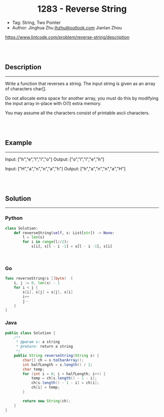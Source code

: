 # <center>1283 - Reverse String</center> 


* Tag: String, Two Pointer
* Author: Jinghua Zhu jhzhu@outlook.com Jianlan Zhou

https://www.lintcode.com/problem/reverse-string/description

<br></br>



## Description
----
Write a function that reverses a string. The input string is given as an array of characters char[].

Do not allocate extra space for another array, you must do this by modifying the input array in-place with O(1) extra memory.

You may assume all the characters consist of printable ascii characters.

<br></br>



## Example
----
Input: ["h","e","l","l","o"]
Output: ["o","l","l","e","h"]

Input: ["H","a","n","n","a","h"]
Output: ["h","a","n","n","a","H"]

<br></br>



## Solution
----
### Python
```python
class Solution:
    def reverseString(self, s: List[str]) -> None:
        l = len(s)
        for i in range(l//2):
            s[i], s[l - i -1] = s[l - i -1], s[i]
```

<br>


### Go
```go
func reverseString(s []byte)  {
    i, j := 0, len(s) - 1
    for i < j {
        s[i], s[j] = s[j], s[i]
        i++
        j--
    }
}
```


### Java
```java
public class Solution {
    /**
     * @param s: a string
     * @return: return a string
     */
    public String reverseString(String s) {
        char[] ch = s.toCharArray();
        int halfLength = s.length() / 2;
        char temp;
        for (int i = 0; i < halfLength; i++) {
            temp = ch[s.length() - 1 - i];
            ch[s.length() - 1 - i] = ch[i];
            ch[i] = temp;
        }
        
        return new String(ch);
    }
}
```